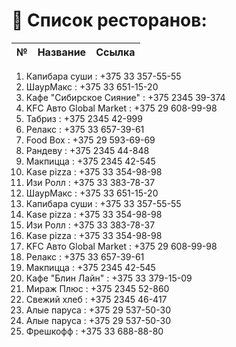 # 📌 Список ресторанов:

| №  | Название | Ссылка |
|----|----------|--------|
1. Капибара суши : +375 33 357-55-55
3. ШаурМакс : +375 33 651-15-20
4. Кафе "Сибирское Сияние" : +375 2345 39-374
5. KFC Авто Global Market : +375 29 608-99-98
6. Табриз : +375 2345 42-999
7. Релакс : +375 33 657-39-61
9. Food Box : +375 29 593-69-69
10. Рандеву : +375 2345 44-848
11. Макпицца : +375 2345 42-545
13. Kase pizza : +375 33 354-98-98
15. Изи Ролл : +375 33 383-78-37
16. ШаурМакс : +375 33 651-15-20
17. Капибара суши : +375 33 357-55-55
19. Kase pizza : +375 33 354-98-98
20. Изи Ролл : +375 33 383-78-37
21. Kase pizza : +375 33 354-98-98
22. KFC Авто Global Market : +375 29 608-99-98
23. Релакс : +375 33 657-39-61
24. Макпицца : +375 2345 42-545
25. Кафе "Блин Лайн" : +375 33 379-15-09
26. Мираж Плюс : +375 2345 52-860
27. Свежий хлеб : +375 2345 46-417
28. Алые паруса : +375 29 537-50-30
29. Алые паруса : +375 29 537-50-30
30. Фрешкофф : +375 33 688-88-80
